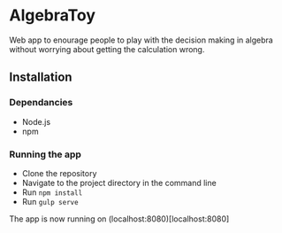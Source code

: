 # AlgebraToy

Web app to enourage people to play with the decision making in algebra without worrying about getting the calculation wrong.

## Installation 

### Dependancies
- Node.js 
- npm

### Running the app

- Clone the repository
- Navigate to the project directory in the command line
- Run `npm install`
- Run `gulp serve`


The app is now running on (localhost:8080)[localhost:8080]
